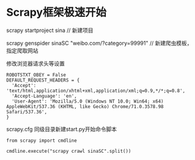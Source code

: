 # Scrapy框架极速开始

scrapy startproject sina // 新建项目

scrapy genspider sinaSC "weibo.com/?category=99991" // 新建爬虫模板，指定爬取网站

修改浏览器请求头等设置

```
ROBOTSTXT_OBEY = False
DEFAULT_REQUEST_HEADERS = {
  'Accept': 'text/html,application/xhtml+xml,application/xml;q=0.9,*/*;q=0.8',
  'Accept-Language': 'en',
  'User-Agent': 'Mozilla/5.0 (Windows NT 10.0; Win64; x64) AppleWebKit/537.36 (KHTML, like Gecko) Chrome/71.0.3578.98 Safari/537.36',
}
```

scrapy.cfg 同级目录新建start.py开始命令脚本

````
from scrapy import cmdline

cmdline.execute("scrapy crawl sinaSC".split())
````
